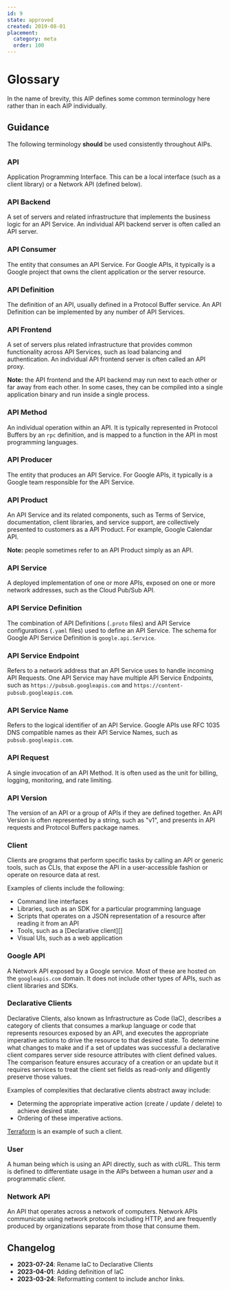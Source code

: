 ```yaml
---
id: 9
state: approved
created: 2019-08-01
placement:
  category: meta
  order: 100
---
```


# Glossary

In the name of brevity, this AIP defines some common terminology here rather
than in each AIP individually.

## Guidance

The following terminology **should** be used consistently throughout AIPs.

### API

Application Programming Interface. This can be a local interface (such as a
client library) or a Network API (defined below).

### API Backend

A set of servers and related infrastructure that implements the business logic
for an API Service. An individual API backend server is often called an API
server.

### API Consumer

The entity that consumes an API Service. For Google APIs, it typically is a
Google project that owns the client application or the server resource.

### API Definition

The definition of an API, usually defined in a Protocol Buffer service. An API
Definition can be implemented by any number of API Services.

### API Frontend

A set of servers plus related infrastructure that provides common functionality
across API Services, such as load balancing and authentication. An individual
API frontend server is often called an API proxy.

**Note:** the API frontend and the API backend may run next to each other or far
away from each other. In some cases, they can be compiled into a single
application binary and run inside a single process.

### API Method

An individual operation within an API. It is typically represented in Protocol
Buffers by an `rpc` definition, and is mapped to a function in the API in most
programming languages.

### API Producer

The entity that produces an API Service. For Google APIs, it typically is a
Google team responsible for the API Service.

### API Product

An API Service and its related components, such as Terms of Service,
documentation, client libraries, and service support, are collectively presented
to customers as a API Product. For example, Google Calendar API.

**Note:** people sometimes refer to an API Product simply as an API.

### API Service

A deployed implementation of one or more APIs, exposed on one or more network
addresses, such as the Cloud Pub/Sub API.

### API Service Definition

The combination of API Definitions (`.proto` files) and API Service
configurations (`.yaml` files) used to define an API Service. The schema for
Google API Service Definition is `google.api.Service`.

### API Service Endpoint

Refers to a network address that an API Service uses to handle incoming API
Requests. One API Service may have multiple API Service Endpoints, such as
`https://pubsub.googleapis.com` and `https://content-pubsub.googleapis.com`.

### API Service Name

Refers to the logical identifier of an API Service. Google APIs use RFC 1035 DNS
compatible names as their API Service Names, such as `pubsub.googleapis.com`.

### API Request

A single invocation of an API Method. It is often used as the unit for billing,
logging, monitoring, and rate limiting.

### API Version

The version of an API or a group of APIs if they are defined together. An API
Version is often represented by a string, such as "v1", and presents in API
requests and Protocol Buffers package names.

### Client

Clients are programs that perform specific tasks by calling an API or generic
tools, such as CLIs, that expose the API in a user-accessible fashion or operate
on resource data at rest.

Examples of clients include the following:

- Command line interfaces
- Libraries, such as an SDK for a particular programming language
- Scripts that operates on a JSON representation of a resource after reading it
  from an API
- Tools, such as a [Declarative client][]
- Visual UIs, such as a web application

### Google API

A Network API exposed by a Google service. Most of these are hosted on the
`googleapis.com` domain. It does not include other types of APIs, such as client
libraries and SDKs.

### Declarative Clients

Declarative Clients, also known as Infrastructure as Code (IaC), describes a
category of clients that consumes a markup language or code that represents
resources exposed by an API, and executes the appropriate imperative actions to
drive the resource to that desired state. To determine what changes to make and
if a set of updates was successful a declarative client compares server side
resource attributes with client defined values. The comparison feature ensures
accuracy of a creation or an update but it requires services to treat the client
set fields as read-only and diligently preserve those values.

Examples of complexities that declarative clients abstract away include:

- Determing the appropriate imperative action (create / update / delete) to
  achieve desired state.
- Ordering of these imperative actions.

[Terraform][] is an example of such a client.

### User

A human being which is using an API directly, such as with cURL. This term is
defined to differentiate usage in the AIPs between a human *user* and a
programmatic *client*.

### Network API

An API that operates across a network of computers. Network APIs communicate
using network protocols including HTTP, and are frequently produced by
organizations separate from those that consume them.

[Declarative clients]: #declarative-clients
[Terraform]: https://www.terraform.io/

## Changelog

- **2023-07-24**: Rename IaC to Declarative Clients
- **2023-04-01**: Adding definition of IaC
- **2023-03-24**: Reformatting content to include anchor links.
